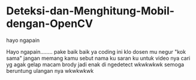 # Deteksi-dan-Menghitung-Mobil-dengan-OpenCV
hayo ngapain

Hayo ngapain........
pake baik baik ya coding ini 
klo dosen mu negur "kok sama" jangan memang kamu sebut nama ku
saran ku untuk video nya cari yg agak gelap macam brody jadi enak di ngedetect wkwkwkwk
semoga beruntung ulangan nya wkwkwkwk
